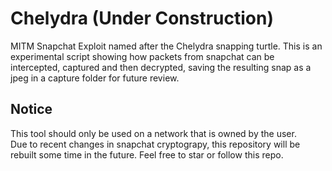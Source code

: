 # Chelydra (Under Construction)
MITM Snapchat Exploit named after the Chelydra snapping turtle. This is an experimental script showing how packets from snapchat can be intercepted, captured and then decrypted, saving the resulting snap as a jpeg in a capture folder for future review.

## Notice
This tool should only be used on a network that is owned by the user.<br>
Due to recent changes in snapchat cryptograpy, this repository will be rebuilt some time in the future. Feel free to star or follow this repo.
